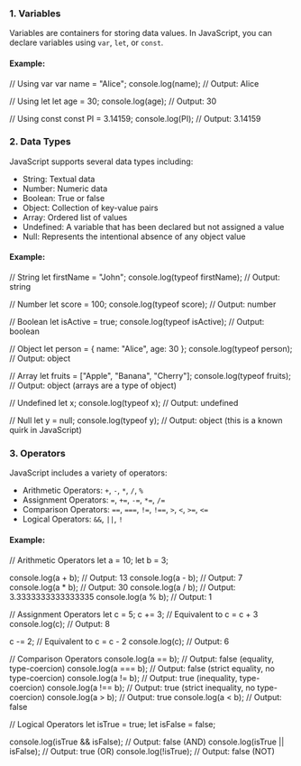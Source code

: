### 1. Variables

Variables are containers for storing data values. In JavaScript, you can declare variables using `var`, `let`, or `const`.

#### Example:

// Using var
var name = "Alice";
console.log(name); // Output: Alice

// Using let
let age = 30;
console.log(age); // Output: 30

// Using const
const PI = 3.14159;
console.log(PI); // Output: 3.14159

### 2. Data Types

JavaScript supports several data types including:

- String: Textual data
- Number: Numeric data
- Boolean: True or false
- Object: Collection of key-value pairs
- Array: Ordered list of values
- Undefined: A variable that has been declared but not assigned a value
- Null: Represents the intentional absence of any object value

#### Example:

// String
let firstName = "John";
console.log(typeof firstName); // Output: string

// Number
let score = 100;
console.log(typeof score); // Output: number

// Boolean
let isActive = true;
console.log(typeof isActive); // Output: boolean

// Object
let person = {
name: "Alice",
age: 30
};
console.log(typeof person); // Output: object

// Array
let fruits = ["Apple", "Banana", "Cherry"];
console.log(typeof fruits); // Output: object (arrays are a type of object)

// Undefined
let x;
console.log(typeof x); // Output: undefined

// Null
let y = null;
console.log(typeof y); // Output: object (this is a known quirk in JavaScript)

### 3. Operators

JavaScript includes a variety of operators:

- Arithmetic Operators: `+`, `-`, `*`, `/`, `%`
- Assignment Operators: `=`, `+=`, `-=`, `*=`, `/=`
- Comparison Operators: `==`, `===`, `!=`, `!==`, `>`, `<`, `>=`, `<=`
- Logical Operators: `&&`, `||`, `!`

#### Example:

// Arithmetic Operators
let a = 10;
let b = 3;

console.log(a + b); // Output: 13
console.log(a - b); // Output: 7
console.log(a \* b); // Output: 30
console.log(a / b); // Output: 3.3333333333333335
console.log(a % b); // Output: 1

// Assignment Operators
let c = 5;
c += 3; // Equivalent to c = c + 3
console.log(c); // Output: 8

c -= 2; // Equivalent to c = c - 2
console.log(c); // Output: 6

// Comparison Operators
console.log(a == b); // Output: false (equality, type-coercion)
console.log(a === b); // Output: false (strict equality, no type-coercion)
console.log(a != b); // Output: true (inequality, type-coercion)
console.log(a !== b); // Output: true (strict inequality, no type-coercion)
console.log(a > b); // Output: true
console.log(a < b); // Output: false

// Logical Operators
let isTrue = true;
let isFalse = false;

console.log(isTrue && isFalse); // Output: false (AND)
console.log(isTrue || isFalse); // Output: true (OR)
console.log(!isTrue); // Output: false (NOT)

